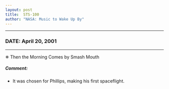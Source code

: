 ```yaml
---
layout: post
title:  STS-100
author: "NASA: Music to Wake Up By"
---
```


----
### DATE: April 20, 2001
----
✵ Then the Morning Comes by Smash Mouth

##### Comment:
* It was chosen for Phillips, making his first spaceflight.
